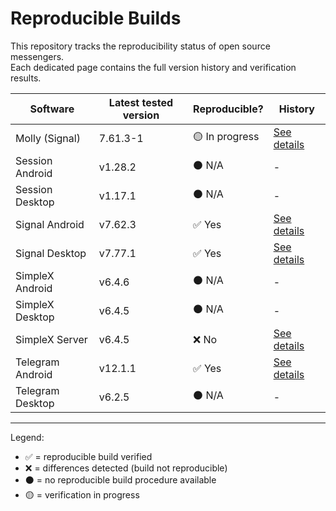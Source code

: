 # Reproducible Builds

This repository tracks the reproducibility status of open source messengers.  
Each dedicated page contains the full version history and verification results.  

| Software        | Latest tested version | Reproducible?  | History |
|-----------------|-----------------------|----------------|---------|
| Molly (Signal)  | 7.61.3-1              | 🟡 In progress | [See details](history/Molly-Android.md) |
| Session Android | v1.28.2               | ⚫ N/A         | - |
| Session Desktop | v1.17.1               | ⚫ N/A         | - |
| Signal Android  | v7.62.3               | ✅ Yes         | [See details](history/Signal-Android.md) |
| Signal Desktop  | v7.77.1               | ✅ Yes         | [See details](history/Signal-Desktop.md) |
| SimpleX Android | v6.4.6                | ⚫ N/A         | - |
| SimpleX Desktop | v6.4.5                | ⚫ N/A         | - |
| SimpleX Server  | v6.4.5                | ❌ No          | [See details](history/SimpleX-Server.md) |
| Telegram Android| v12.1.1               | ✅ Yes         | [See details](history/Telegram-Android.md) |
| Telegram Desktop| v6.2.5                | ⚫ N/A         | - |

---

Legend:  

- ✅ = reproducible build verified
- ❌ = differences detected (build not reproducible)
- ⚫ = no reproducible build procedure available
- 🟡 = verification in progress
